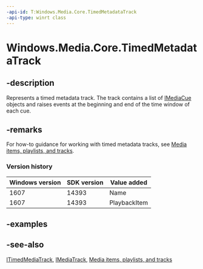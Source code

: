 ```yaml
---
-api-id: T:Windows.Media.Core.TimedMetadataTrack
-api-type: winrt class
---
```


<!-- Class syntax.
public class TimedMetadataTrack : Windows.Media.Core.IMediaTrack, Windows.Media.Core.ITimedMetadataTrack, Windows.Media.Core.ITimedMetadataTrack2
-->

# Windows.Media.Core.TimedMetadataTrack

## -description
Represents a timed metadata track. The track contains a list of [IMediaCue](imediacue.md) objects and raises events at the beginning and end of the time window of each cue.

## -remarks
For how-to guidance for working with timed metadata tracks, see [Media items, playlists, and tracks](https://msdn.microsoft.com/windows/uwp/audio-video-camera/media-playback-with-mediasource).

### Version history

| Windows version | SDK version | Value added |
| -- | -- | -- |
| 1607 | 14393 | Name |
| 1607 | 14393 | PlaybackItem |

## -examples

## -see-also
[ITimedMediaTrack](itimedmediatrack.md), [IMediaTrack](imediatrack.md), [Media items, playlists, and tracks](https://msdn.microsoft.com/windows/uwp/audio-video-camera/media-playback-with-mediasource)
